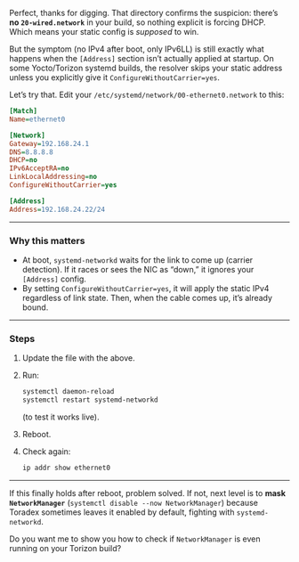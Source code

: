Perfect, thanks for digging. That directory confirms the suspicion: there’s **no `20-wired.network`** in your build, so nothing explicit is forcing DHCP. Which means your static config is *supposed* to win.

But the symptom (no IPv4 after boot, only IPv6LL) is still exactly what happens when the `[Address]` section isn’t actually applied at startup. On some Yocto/Torizon systemd builds, the resolver skips your static address unless you explicitly give it `ConfigureWithoutCarrier=yes`.

Let’s try that. Edit your `/etc/systemd/network/00-ethernet0.network` to this:

```ini
[Match]
Name=ethernet0

[Network]
Gateway=192.168.24.1
DNS=8.8.8.8
DHCP=no
IPv6AcceptRA=no
LinkLocalAddressing=no
ConfigureWithoutCarrier=yes

[Address]
Address=192.168.24.22/24
```

---

### Why this matters

* At boot, `systemd-networkd` waits for the link to come up (carrier detection). If it races or sees the NIC as “down,” it ignores your `[Address]` config.
* By setting `ConfigureWithoutCarrier=yes`, it will apply the static IPv4 regardless of link state. Then, when the cable comes up, it’s already bound.

---

### Steps

1. Update the file with the above.
2. Run:

   ```bash
   systemctl daemon-reload
   systemctl restart systemd-networkd
   ```

   (to test it works live).
3. Reboot.
4. Check again:

   ```bash
   ip addr show ethernet0
   ```

---

If this finally holds after reboot, problem solved.
If not, next level is to **mask `NetworkManager`** (`systemctl disable --now NetworkManager`) because Toradex sometimes leaves it enabled by default, fighting with `systemd-networkd`.

Do you want me to show you how to check if `NetworkManager` is even running on your Torizon build?
